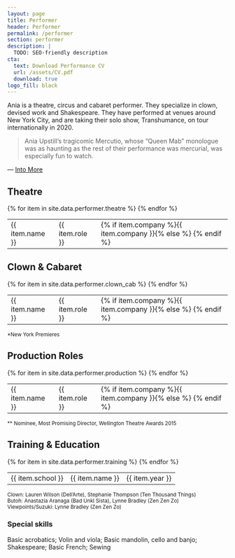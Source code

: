 ```yaml
---
layout: page
title: Performer
header: Performer
permalink: /performer
section: performer
description: |
  TODO: SEO-friendly description
cta:
  text: Download Performance CV
  url: /assets/CV.pdf
  download: true
logo_fill: black
---
```


Ania is a theatre, circus and cabaret performer. They specialize in clown, devised work and Shakespeare. They have performed at venues around New York City, and are taking their solo show, Transhumance, on tour internationally in 2020.

> Ania Upstill’s tragicomic Mercutio, whose “Queen Mab” monologue was as haunting as the rest of their performance was mercurial, was especially fun to watch.

— [Into More](https://www.intomore.com/culture/rj-is-an-all-women-and-genderqueer-feminist-retelling-of-romeo-juliet)


## Theatre

<!-- TODO: fix the layout of the table on mobile -->
<table>
  <tbody>
    {% for item in site.data.performer.theatre %}
      <tr>
        <td>{{ item.name }}</td>
        <td>{{ item.role }}</td>
        <td>{% if item.company %}{{ item.company }}{% else %}&nbsp;{% endif %}</td>
      </tr>
    {% endfor %}
  </tbody>
</table>

## Clown & Cabaret

<table>
  <tbody>
    {% for item in site.data.performer.clown_cab %}
      <tr>
        <td>{{ item.name }}</td>
        <td>{{ item.role }}</td>
        <td>{% if item.company %}{{ item.company }}{% else %}&nbsp;{% endif %}</td>
      </tr>
    {% endfor %}
  </tbody>
</table>

<small> \*New York Premieres</small>

## Production Roles

<table>
  <tbody>
    {% for item in site.data.performer.production %}
      <tr>
        <td>{{ item.name }}</td>
        <td>{{ item.role }}</td>
        <td>{% if item.company %}{{ item.company }}{% else %}&nbsp;{% endif %}</td>
      </tr>
    {% endfor %}
  </tbody>
</table>

<small>** Nominee, Most Promising Director, Wellington Theatre Awards 2015 </small>

## Training & Education


<table>
  <tbody>
    {% for item in site.data.performer.training %}
      <tr>
        <td>{{ item.school }}</td>
        <td>{{ item.name }}</td>
        <td>{{ item.year }}</td>
      </tr>
    {% endfor %}
  </tbody>
</table>

<small>Clown: Lauren Wilson (Dell’Arte), Stephanie Thompson (Ten Thousand Things)</small>    
<small>Butoh: Anastazia Aranaga (Bad Unkl Sista), Lynne Bradley (Zen Zen Zo)</small>    
<small>Viewpoints/Suzuki: Lynne Bradley (Zen Zen Zo)</small>


### Special skills

Basic acrobatics; Volin and viola; Basic mandolin, cello and banjo; Shakespeare; Basic French; Sewing
